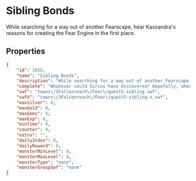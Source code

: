 # Sibling Bonds

While searching for a way out of another Fearscape, hear Kassandra's reasons for creating the Fear Engine in the first place.

## Properties

```json
{
    "id": 2058,
    "name": "Sibling Bonds",
    "description": "While searching for a way out of another Fearscape, hear Kassandra's reasons for creating the Fear Engine in the first place.",
    "complete": "Whatever could Sirius have discovered? Hopefully, when all this is over, you can find a way to help Sirius be freed from the Sword's influence!",
    "swf": "towns\/3Falconreach\/Fear\/quest5-sibling.swf",
    "swfX": "towns\/3Falconreach\/Fear\/quest5-sibling-x.swf",
    "maxSilver": 0,
    "maxGold": 0,
    "maxGems": 0,
    "maxExp": 0,
    "minTime": 0,
    "counter": 0,
    "extra": "",
    "dailyIndex": 0,
    "dailyReward": 0,
    "monsterMinLevel": 0,
    "monsterMaxLevel": 0,
    "monsterType": "none",
    "monsterGroupSwf": "none"
}
```


